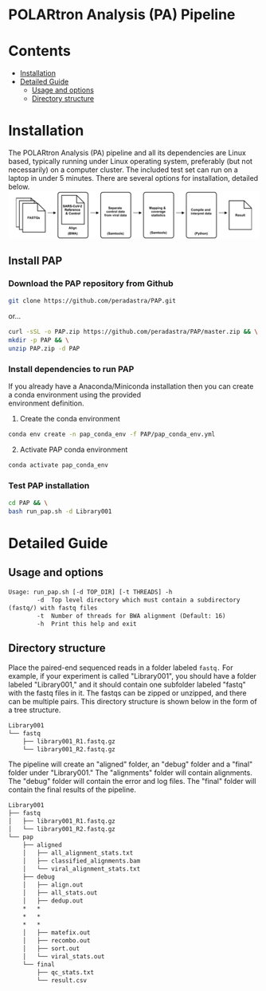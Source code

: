 # POLARtron Analysis (PA) Pipeline 

# Contents
* [Installation](#installation)
* [Detailed Guide](#detailed-guide)
   * [Usage and options](#usage-and-options)
   * [Directory structure](#directory_structure)

# Installation

The POLARtron Analysis (PA) pipeline and all its dependencies are Linux based, typically running under Linux
operating system, preferably (but not necessarily) on a computer cluster. The included test
set can run on a laptop in under 5 minutes. There are several options for installation, detailed below.
![Pipline image](assets/pap_overview.png)

## Install PAP
### Download the PAP repository from Github

```bash
git clone https://github.com/peradastra/PAP.git
```

or...

```bash
curl -sSL -o PAP.zip https://github.com/peradastra/PAP/master.zip && \
mkdir -p PAP && \
unzip PAP.zip -d PAP
```

### Install dependencies to run PAP

If you already have a Anaconda/Miniconda installation then you can create a conda environment using the provided  
environment definition.
1. Create the conda environment
```bash
conda env create -n pap_conda_env -f PAP/pap_conda_env.yml
```

2. Activate PAP conda environment
```bash
conda activate pap_conda_env
```

### Test PAP installation
```bash
cd PAP && \
bash run_pap.sh -d Library001
```

# Detailed Guide

## Usage and options

    Usage: run_pap.sh [-d TOP_DIR] [-t THREADS] -h
            -d  Top level directory which must contain a subdirectory (fastq/) with fastq files
            -t  Number of threads for BWA alignment (Default: 16)
            -h  Print this help and exit

## Directory structure

Place the paired-end sequenced reads in a folder labeled `fastq.` For example, if your experiment is called "Library001", you should have a folder labeled "Library001," and it should contain one subfolder labeled "fastq" with the fastq files in it. The fastqs can be zipped or unzipped, and there can be multiple pairs. This directory structure is shown below in the form of a tree structure.

```
Library001
└── fastq
    ├── library001_R1.fastq.gz
    └── library001_R2.fastq.gz
```

The pipeline will create an "aligned" folder, an "debug" folder and a "final" folder under "Library001." The 
"alignments" folder will contain alignments. The "debug" folder will contain the error and log files. The 
"final" folder will contain the final results of the pipeline. 


```
Library001
├── fastq
│   ├── library001_R1.fastq.gz
│   └── library001_R2.fastq.gz
└── pap
    ├── aligned
    │   ├── all_alignment_stats.txt
    │   ├── classified_alignments.bam
    │   └── viral_alignment_stats.txt
    ├── debug
    │   ├── align.out
    │   ├── all_stats.out
    │   ├── dedup.out
    *   *
    *   *
    *   *
    │   ├── matefix.out
    │   ├── recombo.out
    │   ├── sort.out
    │   └── viral_stats.out
    └── final
        ├── qc_stats.txt
        └── result.csv
```
